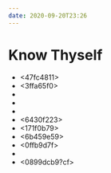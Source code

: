 ```yaml
---
date: 2020-09-20T23:26
---
```


# Know Thyself

- <47fc4811>
- <3ffa65f0>
- <feb550a7>
- <a7b54be3>
- <def89707>
- <6430f223>
- <171f0b79>
- <6b459e59>
- <0ffb9d7f>
- <d580fcc2>
- <0899dcb9?cf>
